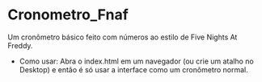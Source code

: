 # Cronometro_Fnaf
Um cronômetro básico feito com números ao estilo de Five Nights At Freddy.

* Como usar: Abra o index.html em um navegador (ou crie um atalho no Desktop) e então é só usar a interface como um cronômetro normal.
